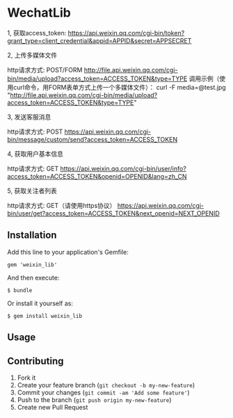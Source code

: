 # WechatLib

1, 获取access_token: https://api.weixin.qq.com/cgi-bin/token?grant_type=client_credential&appid=APPID&secret=APPSECRET

2, 上传多媒体文件

http请求方式: POST/FORM
http://file.api.weixin.qq.com/cgi-bin/media/upload?access_token=ACCESS_TOKEN&type=TYPE
调用示例（使用curl命令，用FORM表单方式上传一个多媒体文件）：
curl -F media=@test.jpg "http://file.api.weixin.qq.com/cgi-bin/media/upload?access_token=ACCESS_TOKEN&type=TYPE"

3, 发送客服消息

http请求方式: POST
https://api.weixin.qq.com/cgi-bin/message/custom/send?access_token=ACCESS_TOKEN

4, 获取用户基本信息

http请求方式: GET
https://api.weixin.qq.com/cgi-bin/user/info?access_token=ACCESS_TOKEN&openid=OPENID&lang=zh_CN

5, 获取关注者列表

http请求方式: GET（请使用https协议）
https://api.weixin.qq.com/cgi-bin/user/get?access_token=ACCESS_TOKEN&next_openid=NEXT_OPENID


## Installation

Add this line to your application's Gemfile:

    gem 'weixin_lib'

And then execute:

    $ bundle

Or install it yourself as:

    $ gem install weixin_lib

## Usage



## Contributing

1. Fork it
2. Create your feature branch (`git checkout -b my-new-feature`)
3. Commit your changes (`git commit -am 'Add some feature'`)
4. Push to the branch (`git push origin my-new-feature`)
5. Create new Pull Request
